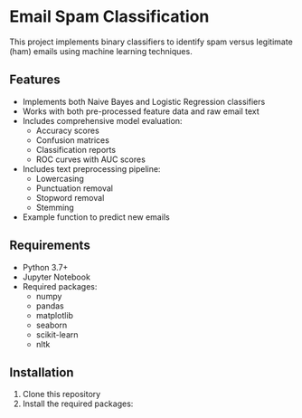# Email Spam Classification

This project implements binary classifiers to identify spam versus legitimate (ham) emails using machine learning techniques.

## Features

- Implements both Naive Bayes and Logistic Regression classifiers
- Works with both pre-processed feature data and raw email text
- Includes comprehensive model evaluation:
  - Accuracy scores
  - Confusion matrices
  - Classification reports
  - ROC curves with AUC scores
- Includes text preprocessing pipeline:
  - Lowercasing
  - Punctuation removal
  - Stopword removal
  - Stemming
- Example function to predict new emails

## Requirements

- Python 3.7+
- Jupyter Notebook
- Required packages:
  - numpy
  - pandas
  - matplotlib
  - seaborn
  - scikit-learn
  - nltk

## Installation

1. Clone this repository
2. Install the required packages:
